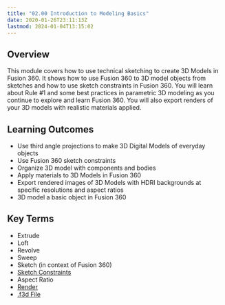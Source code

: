 ```yaml
---
title: "02.00 Introduction to Modeling Basics"
date: 2020-01-26T23:11:13Z
lastmod: 2024-01-04T13:15:02
---
```


## Overview

This module covers how to use technical sketching to create 3D Models in Fusion 360. It shows how to use Fusion 360 to 3D model objects from sketches and how to use sketch constraints in Fusion 360. You will learn about Rule #1 and some best practices in parametric 3D modeling as you continue to explore and learn Fusion 360. You will also export renders of your 3D models with realistic materials applied.

## Learning Outcomes

- Use third angle projections to make 3D Digital Models of everyday objects
- Use Fusion 360 sketch constraints
- Organize 3D model with components and bodies
- Apply materials to 3D Models in Fusion 360
- Export rendered images of 3D Models with HDRI backgrounds at specific resolutions and aspect ratios
- 3D model a basic object in Fusion 360

## Key Terms

- Extrude
- Loft
- Revolve
- Sweep
- Sketch (in context of Fusion 360)
- [Sketch Constraints](../../../../3d-modeling/fusion-360/fusion-360-sketch-constraints.md)
- Aspect Ratio
- [Render](../../../../3d-modeling/fusion-360/fusion-360-basic-rendering.md)
- [.f3d File](../../../../3d-modeling/fusion-360/fusion-360-export-f3d-file.md)
